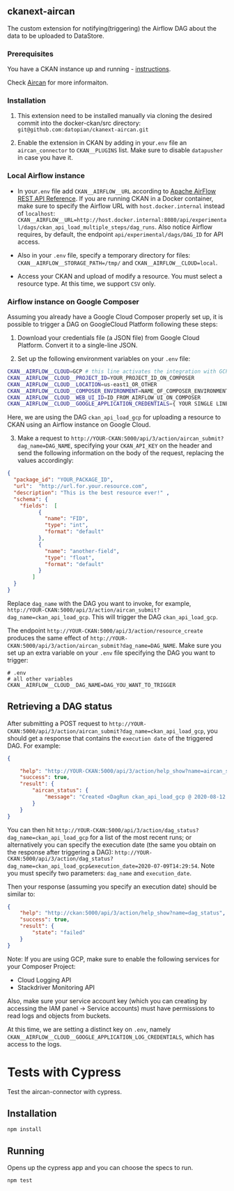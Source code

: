 ## ckanext-aircan

The custom extension for notifying(triggering) the Airflow DAG about the data to be uploaded to DataStore.

### Prerequisites

You have a CKAN instance up and running - [instructions](https://github.com/okfn/docker-ckan#development-mode).

Check [Aircan](https://github.com/datopian/aircan) for more informaiton.

### Installation
1. This extension need to be installed manually via cloning the desired commit into the docker-ckan/src directory:
`git@github.com:datopian/ckanext-aircan.git`

2. Enable the extension in CKAN by adding in your`.env` file an `aircan_connector` to `CKAN__PLUGINS` list. Make sure to disable `datapusher` in case you have it.

### Local Airflow instance
 
* In your`.env` file add  `CKAN__AIRFLOW__URL` according to [Apache AirFlow REST API Reference](https://airflow.apache.org/docs/stable/rest-api-ref#post--api-experimental-dags--DAG_ID--dag_runs). If you are running CKAN in a Docker container, make sure to specify the Airflow URL with `host.docker.internal` instead of `localhost`: `CKAN__AIRFLOW__URL=http://host.docker.internal:8080/api/experimental/dags/ckan_api_load_multiple_steps/dag_runs`. Also notice Airflow requires, by default, the endpoint `api/experimental/dags/DAG_ID` for API access.

* Also in your `.env` file, specify a temporary directory for files: `CKAN__AIRFLOW__STORAGE_PATH=/tmp/` and `CKAN__AIRFLOW__CLOUD=local`. 

* Access your CKAN and upload of modify a resource. You must select a resource type. At this time, we support `CSV` only. 


### Airflow instance on Google Composer

Assuming you already have a Google Cloud Composer properly set up, it is possible to trigger a DAG on GoogleCloud Platform following these steps:

1. Download your credentials file (a JSON file) from Google Cloud Platform. Convert it to a single-line JSON.

2. Set up the following environment variables on your `.env` file:

```bash
CKAN__AIRFLOW__CLOUD=GCP # this line activates the integration with GCP
CKAN__AIRFLOW__CLOUD__PROJECT_ID=YOUR_PROJECT_ID_ON_COMPOSER
CKAN__AIRFLOW__CLOUD__LOCATION=us-east1_OR_OTHER
CKAN__AIRFLOW__CLOUD__COMPOSER_ENVIRONMENT=NAME_OF_COMPOSER_ENVIRONMENT
CKAN__AIRFLOW__CLOUD__WEB_UI_ID=ID_FROM_AIRFLOW_UI_ON_COMPOSER
CKAN__AIRFLOW__CLOUD__GOOGLE_APPLICATION_CREDENTIALS={ YOUR SINGLE LINE CREDENTIALS JSON FILE }
``` 

Here, we are using the DAG `ckan_api_load_gcp` for uploading a resource to CKAN using an Airflow instance on Google Cloud.

3. Make a request to `http://YOUR-CKAN:5000/api/3/action/aircan_submit?dag_name=DAG_NAME`, specifying your `CKAN_API_KEY` on the header and send the following information on the body of the request, replacing the values accordingly:

```json
{
  "package_id": "YOUR_PACKAGE_ID",
  "url":  "http://url.for.your.resource.com",
  "description": "This is the best resource ever!" ,
  "schema": {
    "fields":  [
          {
            "name": "FID",
            "type": "int",
            "format": "default"
          },
          {
            "name": "another-field",
            "type": "float",
            "format": "default"
          }
        ]
  }
}
```

Replace `dag_name` with the DAG you want to invoke, for example, `http://YOUR-CKAN:5000/api/3/action/aircan_submit?dag_name=ckan_api_load_gcp`. This will trigger the DAG `ckan_api_load_gcp`.

The endpoint `http://YOUR-CKAN:5000/api/3/action/resource_create` produces the same effect of `http://YOUR-CKAN:5000/api/3/action/aircan_submit?dag_name=DAG_NAME`. Make sure you set up an extra variable on your `.env` file specifying the DAG you want to trigger:

```
# .env
# all other variables
CKAN__AIRFLOW__CLOUD__DAG_NAME=DAG_YOU_WANT_TO_TRIGGER
```

## Retrieving a DAG status

After submitting a POST request to `http://YOUR-CKAN:5000/api/3/action/aircan_submit?dag_name=ckan_api_load_gcp`, you should get a response that contains the `execution date` of the triggered DAG. For example:

```json
{

    "help": "http://YOUR-CKAN:5000/api/3/action/help_show?name=aircan_submit",
    "success": true,
    "result": {
        "aircan_status": {
            "message": "Created <DagRun ckan_api_load_gcp @ 2020-08-12 00:56:59+00:00: manual__2020-08-12T00:56:59+00:00, externally triggered: True>"
        }
    }
}
```

You can then hit `http://YOUR-CKAN:5000/api/3/action/dag_status?dag_name=ckan_api_load_gcp` for a list of the most recent runs; or alternatively you can specify the execution date (the same you obtain on the response after triggering a DAG): `http://YOUR-CKAN:5000/api/3/action/dag_status?dag_name=ckan_api_load_gcp&execution_date=2020-07-09T14:29:54`. Note you must specify two parameters: `dag_name` and `execution_date`.

Then your response (assuming you specify an execution date) should be similar to:

```json
{
    "help": "http://ckan:5000/api/3/action/help_show?name=dag_status",
    "success": true,
    "result": {
        "state": "failed"
    }
}
```

Note: If you are using GCP, make sure to enable the following services for your Composer Project:
* Cloud Logging API
* Stackdriver Monitoring API

Also, make sure your service account key (which you can creating by accessing the IAM panel -> Service accounts) must have permissions to read logs and objects from buckets.

At this time, we are setting a distinct key on `.env`, namely `CKAN__AIRFLOW__CLOUD__GOOGLE_APPLICATION_LOG_CREDENTIALS`, which has access to the logs.


# Tests with Cypress
Test the aircan-connector with cypress.

## Installation

`npm install`


## Running

Opens up the cypress app and you can choose the specs to run.

`npm test`


